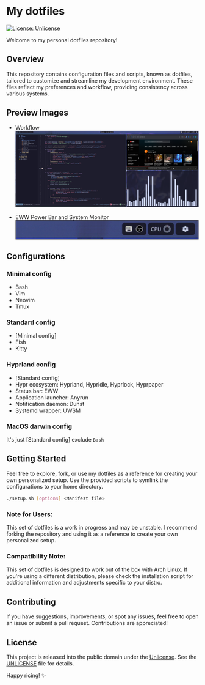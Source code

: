 # My dotfiles

[![License: Unlicense](https://img.shields.io/badge/License-Unlicense-blue.svg)](http://unlicense.org/)

Welcome to my personal dotfiles repository!

## Overview

This repository contains configuration files and scripts, known as dotfiles, tailored to customize and streamline my development environment. These files reflect my preferences and workflow, providing consistency across various systems.

## Preview Images
- Workflow
![Screenshot](https://github.com/lulkien/dotfiles/blob/8691e1c876ddaf2436fc183f90470318af370012/previews/workflow.png)

- EWW Power Bar and System Monitor
![EWW Widget](https://github.com/lulkien/dotfiles/blob/8691e1c876ddaf2436fc183f90470318af370012/previews/systray-and-powerbar.gif)



## Configurations

### Minimal config
- Bash
- Vim
- Neovim
- Tmux

### Standard config
- [Minimal config]
- Fish
- Kitty

### Hyprland config
- [Standard config]
- Hypr ecosystem: Hyprland, Hypridle, Hyprlock, Hyprpaper
- Status bar: EWW
- Application launcher: Anyrun
- Notification daemon: Dunst
- Systemd wrapper: UWSM

### MacOS darwin config

It's just [Standard config] exclude `Bash`

## Getting Started

Feel free to explore, fork, or use my dotfiles as a reference for creating your own personalized setup. Use the provided scripts to symlink the configurations to your home directory.

```bash
./setup.sh [options] <Manifest file>
```

### Note for Users:

This set of dotfiles is a work in progress and may be unstable. I recommend forking the repository and using it as a reference to create your own personalized setup.

### Compatibility Note:

This set of dotfiles is designed to work out of the box with Arch Linux. If you're using a different distribution, please check the installation script for additional information and adjustments specific to your distro.

## Contributing

If you have suggestions, improvements, or spot any issues, feel free to open an issue or submit a pull request. Contributions are appreciated!

## License

This project is released into the public domain under the [Unlicense](https://unlicense.org). See the [UNLICENSE](https://github.com/lulkien/dotfiles/blob/master/UNLICENSE) file for details.

Happy ricing! ✨
